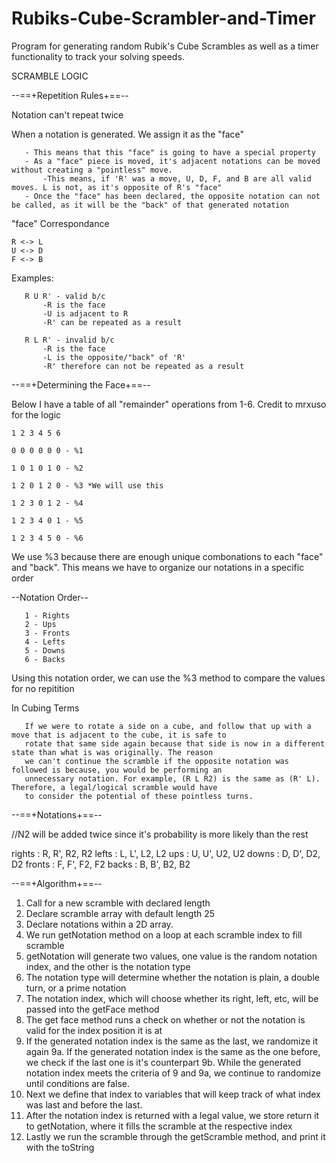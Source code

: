 # Rubiks-Cube-Scrambler-and-Timer
Program for generating random Rubik's Cube Scrambles as well as a timer functionality to track your solving speeds.

SCRAMBLE LOGIC

 --==+Repetition Rules+==--
 
 Notation can't repeat twice
  
 When a notation is generated. We assign it as the "face"
 
       - This means that this "face" is going to have a special property
       - As a "face" piece is moved, it's adjacent notations can be moved without creating a "pointless" move.
           -This means, if 'R' was a move, U, D, F, and B are all valid moves. L is not, as it's opposite of R's "face"
       - Once the "face" has been declared, the opposite notation can not be called, as it will be the "back" of that generated notation 
  
   "face" Correspondance
   
    R <-> L
    U <-> D
    F <-> B
  
  Examples:
  
       R U R' - valid b/c
           -R is the face
           -U is adjacent to R
           -R' can be repeated as a result
  
       R L R' - invalid b/c
           -R is the face
           -L is the opposite/"back" of 'R'
           -R' therefore can not be repeated as a result
  
  --==+Determining the Face+==--
  
  Below I have a table of all "remainder" operations from 1-6. Credit to mrxuso for the logic
  
    1 2 3 4 5 6
    
    0 0 0 0 0 0 - %1
    
    1 0 1 0 1 0 - %2
    
    1 2 0 1 2 0 - %3 *We will use this
    
    1 2 3 0 1 2 - %4
    
    1 2 3 4 0 1 - %5
    
    1 2 3 4 5 0 - %6
    
  
  We use %3 because there are enough unique combonations to each "face" and "back".
  This means we have to organize our notations in a specific order
  
  --Notation Order--
  
       1 - Rights
       2 - Ups
       3 - Fronts
       4 - Lefts
       5 - Downs
       6 - Backs
  Using this notation order, we can use the %3 method to compare the values for no repitition 
  
  In Cubing Terms
  
       If we were to rotate a side on a cube, and follow that up with a move that is adjacent to the cube, it is safe to
       rotate that same side again because that side is now in a different state than what is was originally. The reason
       we can't continue the scramble if the opposite notation was followed is because, you would be performing an
       unnecessary notation. For example, (R L R2) is the same as (R' L). Therefore, a legal/logical scramble would have
       to consider the potential of these pointless turns.
  
  --==+Notations+==--
  
   //N2 will be added twice since it's probability is more likely than the rest
   
   rights : R, R', R2, R2
   lefts : L, L', L2, L2
   ups : U, U', U2, U2
   downs : D, D', D2, D2
   fronts : F, F', F2, F2
   backs : B, B', B2, B2
  
  
  --==+Algorithm+==--
  
  1. Call for a new scramble with declared length
  2. Declare scramble array with default length 25
  3. Declare notations within a 2D array.
  4. We run getNotation method on a loop at each scramble index to fill scramble
  5. getNotation will generate two values, one value is the random notation index, and the other is the notation type
  6. The notation type will determine whether the notation is plain, a double turn, or a prime notation
  7. The notation index, which will choose whether its right, left, etc, will be passed into the getFace method
  8. The get face method runs a check on whether or not the notation is valid for the index position it is at
  9. If the generated notation index is the same as the last, we randomize it again
   9a. If the generated notation index is the same as the one before, we check if the last one is it's counterpart
   9b. While the generated notation index meets the criteria of 9 and 9a, we continue to randomize until conditions are false.
  10. Next we define that index to variables that will keep track of what index was last and before the last.
  11. After the notation index is returned with a legal value, we store return it to getNotation, where it fills the scramble at the respective index
  12. Lastly we run the scramble through the getScramble method, and print it with the toString
